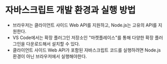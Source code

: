 # 자바스크립트 개발 환경과 실행 방법

- 브라우저는 클라이언트 사이드 Web API를 지원하고, Node.js는 고유의 API를 지원한다.
- VS Code에서는 확장 플러그인 저장소인 "마켓플레이스"를 통해 다양한 확장 플러그인을 다운로드해서 설치할 수 있다.
- 클라이언트 사이드 Web API가 포함된 자바스크립트 코드를 실행하려면 Node.js 환경이 아닌 브라우저에서 실행해야한다.